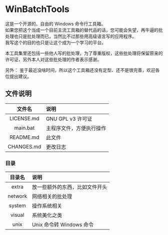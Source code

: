 # WinBatchTools

这是一个开源的、自由的 Windows 命令行工具箱。  
如果您把这个当成一个目前主流工具箱的替代品的话，您可能会失望，再牛逼的批处理也只是批处理而已，当然比不过那些用高级语言写的应用程序。  
我写这个的目的也只是让这个成为一个学习的平台。

本工具集里还包括一些他人写的批处理，为了尊重版权，这些批处理将保留原来的许可证，另外本人对这些批处理的作者表示感谢。

另外：
鉴于最近没啥时间，所以这个工具箱还没有定型、还不是很完善，欢迎各位提出建议。

## 文件说明
|文件名|说明|
|:---:|:---|
|LICENSE.md|GNU GPL v3 许可证|  
|main.bat|主程序文件，方便执行操作|
|README.md|此文件|
|CHANGES.md|更改日志|

### 目录
|目录名|说明|
|:---:|:---|
|extra|放一些额外的东西，比如文件开头|
|network|网络相关的批处理|
|system|操作系统相关|
|visual|系统美化之类|
|unix|Unix 命令转 Windows 命令|
